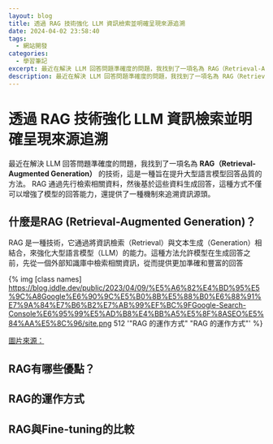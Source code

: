 ```yaml
---
layout: blog
title: 透過 RAG 技術強化 LLM 資訊檢索並明確呈現來源追溯
date: 2024-04-02 23:58:40
tags:
  - 網站開發
categories:
  - 學習筆記
excerpt: 最近在解決 LLM 回答問題準確度的問題，我找到了一項名為 RAG（Retrieval-Augmented Generation）的技術，這是一種旨在提升大型語言模型回答品質的方法。 RAG 通過先行檢索相關資料，然後基於這些資料生成回答，這種方式不僅可以增強了模型的回答能力，還提供了一種機制來追溯資訊源頭。
description: 最近在解決 LLM 回答問題準確度的問題，我找到了一項名為 RAG（Retrieval-Augmented Generation）的技術，這是一種旨在提升大型語言模型回答品質的方法。 RAG 通過先行檢索相關資料，然後基於這些資料生成回答，這種方式不僅可以增強了模型的回答能力，還提供了一種機制來追溯資訊源頭。
---
```

# 透過 RAG 技術強化 LLM 資訊檢索並明確呈現來源追溯

最近在解決 LLM 回答問題準確度的問題，我找到了一項名為 **RAG（Retrieval-Augmented Generation）** 的技術，這是一種旨在提升大型語言模型回答品質的方法。 RAG 通過先行檢索相關資料，然後基於這些資料生成回答，這種方式不僅可以增強了模型的回答能力，還提供了一種機制來追溯資訊源頭。

## 什麼是RAG (Retrieval-Augmented Generation)？
RAG 是一種技術，它通過將資訊檢索（Retrieval）與文本生成（Generation）相結合，來強化大型語言模型（LLM）的能力。這種方法允許模型在生成回答之前，先從一個外部知識庫中檢索相關資訊，從而提供更加準確和豐富的回答​ 

{% img [class names] https://blog.iddle.dev/public/2023/04/09/%E5%A6%82%E4%BD%95%E5%9C%A8Google%E6%90%9C%E5%B0%8B%E5%88%B0%E6%88%91%E7%9A%84%E7%B6%B2%E7%AB%99%EF%BC%9FGoogle-Search-Console%E6%95%99%E5%AD%B8%E4%BB%A5%E5%8F%8ASEO%E5%84%AA%E5%8C%96/site.png  512 '"RAG 的運作方式" "RAG 的運作方式"' %}

[圖片來源：](https://docs.aws.amazon.com/zh_tw/sagemaker/latest/dg/jumpstart-foundation-models-customize-rag.html)

## RAG有哪些優點？
## RAG的運作方式
## RAG與Fine-tuning的比較